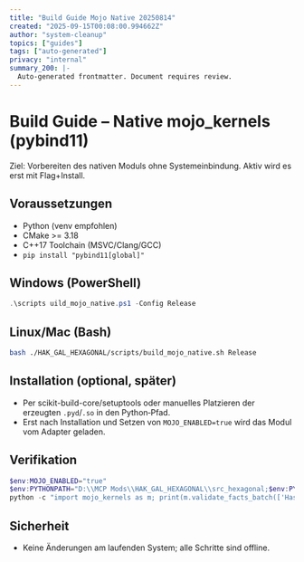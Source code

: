 ```yaml
---
title: "Build Guide Mojo Native 20250814"
created: "2025-09-15T00:08:00.994662Z"
author: "system-cleanup"
topics: ["guides"]
tags: ["auto-generated"]
privacy: "internal"
summary_200: |-
  Auto-generated frontmatter. Document requires review.
---
```


# Build Guide – Native mojo_kernels (pybind11)

Ziel: Vorbereiten des nativen Moduls ohne Systemeinbindung. Aktiv wird es erst mit Flag+Install.

## Voraussetzungen
- Python (venv empfohlen)
- CMake >= 3.18
- C++17 Toolchain (MSVC/Clang/GCC)
- `pip install "pybind11[global]"`

## Windows (PowerShell)
```powershell
.\scripts uild_mojo_native.ps1 -Config Release
```

## Linux/Mac (Bash)
```bash
bash ./HAK_GAL_HEXAGONAL/scripts/build_mojo_native.sh Release
```

## Installation (optional, später)
- Per scikit-build-core/setuptools oder manuelles Platzieren der erzeugten `.pyd`/`.so` in den Python‑Pfad.
- Erst nach Installation und Setzen von `MOJO_ENABLED=true` wird das Modul vom Adapter geladen.

## Verifikation
```powershell
$env:MOJO_ENABLED="true"
$env:PYTHONPATH="D:\\MCP Mods\\HAK_GAL_HEXAGONAL\\src_hexagonal;$env:PYTHONPATH"
python -c "import mojo_kernels as m; print(m.validate_facts_batch(['HasPart(A,B).']))"
```

## Sicherheit
- Keine Änderungen am laufenden System; alle Schritte sind offline.
